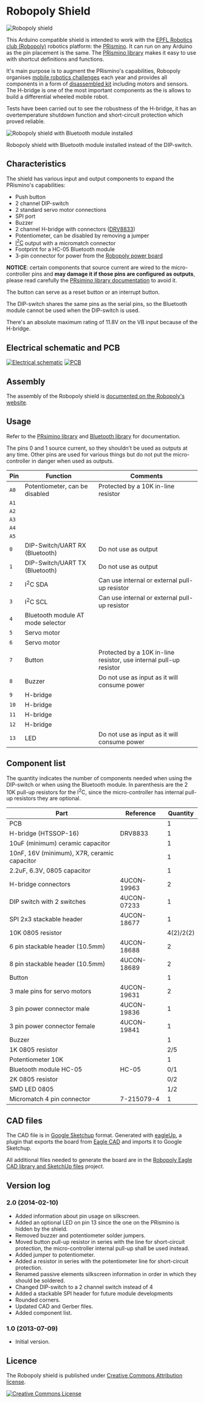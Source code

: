 # Robopoly Shield

![Robopoly shield](shield.png)

This Arduino compatible shield is intended to work with the [EPFL Robotics club (Robopoly)](http://robopoly.epfl.ch) robotics platform: the [PRismino](https://github.com/Robopoly/PRismino). It can run on any Arduino as the pin placement is the same. The [PRismino library](https://github.com/Robopoly/prismino-library) makes it easy to use with shortcut definitions and functions.

It's main purpose is to augment the PRismino's capabilities, Robopoly organises [mobile robotics challenges](http://robopoly.epfl.ch/evenements) each year and provides all components in a form of [disassembled kit](http://robopoly.epfl.ch/prisme) including motors and sensors. The H-bridge is one of the most important components as the is allows to build a differential wheeled mobile robot.

Tests have been carried out to see the robustness of the H-bridge, it has an overtemperature shutdown function and short-circuit protection which proved reliable.

![Robopoly shield with Bluetooth module installed](shield_bluetooth.png)

Robopoly shield with Bluetooth module installed instead of the DIP-switch.

## Characteristics

The shield has various input and output components to expand the PRismino's capabilities:

* Push button
* 2 channel DIP-switch
* 2 standard servo motor connections
* SPI port
* Buzzer
* 2 channel H-bridge with connectors ([DRV8833](http://www.ti.com/product/drv8833))
* Potentiometer, can be disabled by removing a jumper
* [I<sup>2</sup>C](http://en.wikipedia.org/wiki/I%C2%B2C) output with a micromatch connector
* Footprint for a HC-05 Bluetooth module
* 3-pin connector for power from the [Robopoly power board](https://github.com/Robopoly/Power-Board)

**NOTICE**: certain components that source current are wired to the micro-controller pins and **may damage it if those pins are configured as outputs**, please read carefully the [PRsimino library documentation](https://github.com/Robopoly/prismino-library) to avoid it.

The button can serve as a reset button or an interrupt button.

The DIP-switch shares the same pins as the serial pins, so the Bluetooth module cannot be used when the DIP-switch is used.

There's an absolute maximum rating of 11.8V on the VB input because of the H-bridge.

## Electrical schematic and PCB

[![Electrical schematic](schematic.png)](schematic.pdf)
[![PCB](pcb.png)](pcb.pdf)

## Assembly

The assembly of the Robopoly shield is [documented on the Robopoly's website](http://robopoly.epfl.ch/prisme/assemblage).

## Usage

Refer to the [PRsimino library](https://github.com/Robopoly/prismino-library) and [Bluetooth library](https://github.com/Robopoly/bluetooth-library) for documentation.

The pins 0 and 1 source current, so they shouldn't be used as outputs at any time. Other pins are used for various things but do not put the micro-controller in danger when used as outputs.

| Pin | Function                          | Comments                                                           |
| --- | --------------------------------- | ------------------------------------------------------------------ |
|`A0` | Potentiometer, can be disabled    | Protected by a 10K in-line resistor                                |
|`A1` |                                   |                                                                    |
|`A2` |                                   |                                                                    |
|`A3` |                                   |                                                                    |
|`A4` |                                   |                                                                    |
|`A5` |                                   |                                                                    |
|`0`  | DIP-Switch/UART RX (Bluetooth)    | Do not use as output                                               |
|`1`  | DIP-Switch/UART TX (Bluetooth)    | Do not use as output                                               |
|`2`  | I<sup>2</sup>C SDA                | Can use internal or external pull-up resistor                      |
|`3`  | I<sup>2</sup>C SCL                | Can use internal or external pull-up resistor                      |
|`4`  | Bluetooth module AT mode selector |                                                                    |
|`5`  | Servo motor                       |                                                                    |
|`6`  | Servo motor                       |                                                                    |
|`7`  | Button                            | Protected by a 10K in-line resistor, use internal pull-up resistor |
|`8`  | Buzzer                            | Do not use as input as it will consume power                       |
|`9`  | H-bridge                          |                                                                    |
|`10` | H-bridge                          |                                                                    |
|`11` | H-bridge                          |                                                                    |
|`12` | H-bridge                          |                                                                    |
|`13` | LED                               | Do not use as input as it will consume power                       |

## Component list

The quantity indicates the number of components needed when using the DIP-switch or when using the Bluetooth module. In parenthesis are the 2 10K pull-up resistors for the I<sup>2</sup>C, since the micro-controller has internal pull-up resistors they are optional.

| Part                                             | Reference   | Quantity  |
| ------------------------------------------------ | ----------- | --------- |
| PCB                                              |             | 1         |
| H-bridge (HTSSOP-16)                             | DRV8833     | 1         |
| 10uF (minimum) ceramic capacitor                 |             | 1         |
| 10nF, 16V (minimum), X7R, ceramic capacitor      |             | 1         |
| 2.2uF, 6.3V, 0805 capacitor                      |             | 1         |
| H-bridge connectors                              | 4UCON-19963 | 2         |
| DIP switch with 2 switches                       | 4UCON-07233 | 1         |
| SPI 2x3 stackable header                         | 4UCON-18677 | 1         |
| 10K 0805 resistor                                |             | 4(2)/2(2) |
| 6 pin stackable header (10.5mm)                  | 4UCON-18688 | 2         |
| 8 pin stackable header (10.5mm)                  | 4UCON-18689 | 2         |
| Button                                           |             | 1         |
| 3 male pins for servo motors                     | 4UCON-19631 | 2         |
| 3 pin power connector male                       | 4UCON-19836 | 1         |
| 3 pin power connector female                     | 4UCON-19841 | 1         |
| Buzzer                                           |             | 1         |
| 1K 0805 resistor                                 |             | 2/5       |
| Potentiometer 10K                                |             | 1         |
| Bluetooth module HC-05                           | HC-05       | 0/1       |
| 2K 0805 resistor                                 |             | 0/2       |
| SMD LED 0805                                     |             | 1/2       |
| Micromatch 4 pin connector                       | 7-215079-4  | 1         |

## CAD files

The CAD file is in [Google Sketchup](http://www.sketchup.com) format. Generated with [eagleUp](http://eagleup.wordpress.com/), a plugin that exports the board from [Eagle CAD](http://www.cadsoftusa.com) and imports it to Google Sketchup.

All additional files needed to generate the board are in the [Robopoly Eagle CAD library and SketchUp files](https://github.com/Robopoly/Robopoly-Eagle-library) project.

## Version log

### 2.0 (2014-02-10)

* Added information about pin usage on silkscreen.
* Added an optional LED on pin 13 since the one on the PRismino is hidden by the shield.
* Removed buzzer and potentiometer solder jumpers.
* Moved button pull-up resistor in series with the line for short-circuit protection, the micro-controller internal pull-up shall be used instead.
* Added jumper to potentiometer.
* Added a resistor in series with the potentiometer line for short-circuit protection.
* Renamed passive elements silkscreen information in order in which they should be soldered.
* Changed DIP-switch to a 2 channel switch instead of 4
* Added a stackable SPI header for future module developments
* Rounded corners.
* Updated CAD and Gerber files.
* Added component list.

### 1.0 (2013-07-09)

* Initial version.

## Licence

The Robopoly shield is published under [Creative Commons Attribution license](http://creativecommons.org/licenses/by/3.0/).

[![Creative Commons License](http://i.creativecommons.org/l/by/3.0/88x31.png)](http://creativecommons.org/licenses/by/3.0/)
